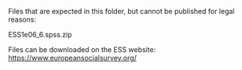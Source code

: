 Files that are expected in this folder, but cannot be published for legal reasons: 

ESS1e06_6.spss.zip

Files can be downloaded on the ESS website: https://www.europeansocialsurvey.org/
